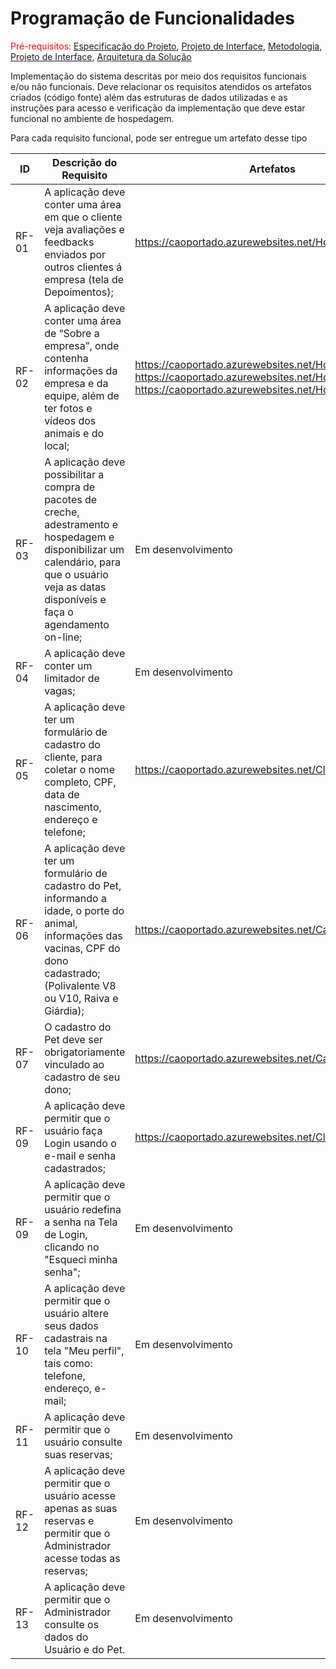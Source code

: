# Programação de Funcionalidades

<span style="color:red">Pré-requisitos: <a href="2-Especificação do Projeto.md"> Especificação do Projeto</a></span>, <a href="3-Projeto de Interface.md"> Projeto de Interface</a>, <a href="4-Metodologia.md"> Metodologia</a>, <a href="3-Projeto de Interface.md"> Projeto de Interface</a>, <a href="5-Arquitetura da Solução.md"> Arquitetura da Solução</a>

Implementação do sistema descritas por meio dos requisitos funcionais e/ou não funcionais. Deve relacionar os requisitos atendidos os artefatos criados (código fonte) além das estruturas de dados utilizadas e as instruções para acesso e verificação da implementação que deve estar funcional no ambiente de hospedagem.

Para cada requisito funcional, pode ser entregue um artefato desse tipo

|ID    | Descrição do Requisito  | Artefatos |
|------|----------------------------------------|----  |
|RF-01| A aplicação deve conter uma área em que o cliente veja avaliações e feedbacks enviados por outros clientes á empresa (tela de Depoimentos); |https://caoportado.azurewebsites.net/Home/Depoimentos |
|RF-02| A aplicação deve conter uma área de “Sobre a empresa”, onde contenha informações da empresa e da equipe, além de ter fotos e vídeos dos animais e do local;| https://caoportado.azurewebsites.net/Home/Empresa <br/> https://caoportado.azurewebsites.net/Home/fotosevideos <br/>  https://caoportado.azurewebsites.net/Home/videos  |
|RF-03| A aplicação deve possibilitar a compra de pacotes de creche, adestramento e hospedagem e disponibilizar um calendário, para que o usuário veja as datas disponíveis e faça o agendamento on-line; | Em desenvolvimento |
|RF-04| A aplicação deve conter um limitador de vagas;| Em desenvolvimento |
|RF-05| A aplicação deve ter um formulário de cadastro do cliente, para coletar o nome completo, CPF, data de nascimento, endereço e telefone;| https://caoportado.azurewebsites.net/Clientes/Create |
|RF-06| A aplicação deve ter um formulário de cadastro do Pet, informando a idade, o porte do animal, informações das vacinas, CPF do dono cadastrado; (Polivalente V8 ou V10, Raiva e Giárdia);|https://caoportado.azurewebsites.net/CadPet/Create|
|RF-07| O cadastro do Pet deve ser obrigatoriamente vinculado ao cadastro de seu dono;| https://caoportado.azurewebsites.net/CadPet|
|RF-09| A aplicação deve permitir que o usuário faça Login usando o e-mail e senha cadastrados; | https://caoportado.azurewebsites.net/Clientes/Login|
|RF-09| A aplicação deve permitir que o usuário redefina a senha na Tela de Login, clicando no "Esqueci minha senha";| Em desenvolvimento |
|RF-10| A aplicação deve permitir que o usuário altere seus dados cadastrais na tela "Meu perfil", tais como: telefone, endereço, e-mail;| Em desenvolvimento |
|RF-11| A aplicação deve permitir que o usuário consulte suas reservas; | Em desenvolvimento |
|RF-12| A aplicação deve permitir que o usuário acesse apenas as suas reservas e permitir que o Administrador acesse todas as reservas; | Em desenvolvimento |
|RF-13| A aplicação deve permitir que o Administrador consulte os dados do Usuário e do Pet. | Em desenvolvimento |
